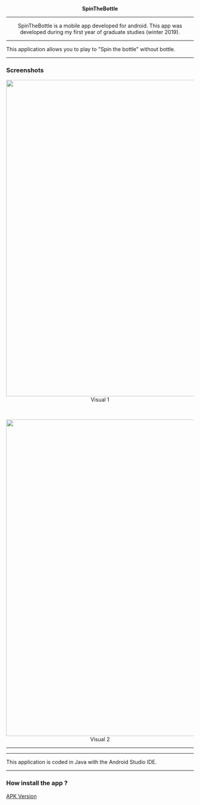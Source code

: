  <p align="center">
  <strong> SpinTheBottle </strong>
  </p>
<hr> </hr>

<p align="center"> SpinTheBottle is a mobile app developed for android. This app was developed during my first year of graduate studies (winter 2019). </p>

<hr> </hr>

<p> This application allows you to play to "Spin the bottle" without bottle. </p>

<hr> </hr>

<h3> Screenshots </h3>

<p align="center">
  <img src="" width="850" style="max-width:100%;"><br>
  Visual 1 
</p>

<br>


<p align="center">
  <img src="" width="850" style="max-width:100%;"><br>
  Visual 2 
</p>

<hr> </hr>
 
<hr> </hr> 
 
<p> This application is coded in Java with the Android Studio IDE.</p>

<hr> </hr>

<h3> How install the app ? </h3>

<a href="https://github.com/Gurwan/SpinTheBottle/releases/download/1.0.0/Spin_The_Bottle_1.0.0.apk">APK Version</a>
